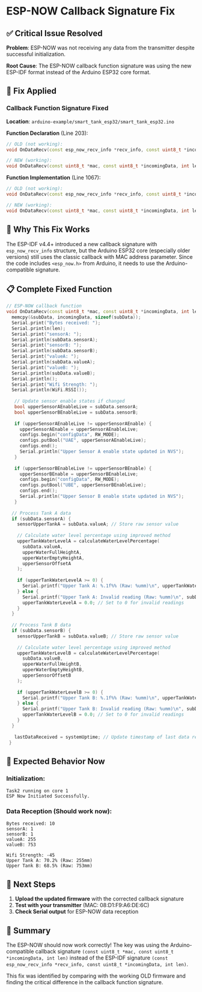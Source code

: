 # ESP-NOW Callback Signature Fix

## ✅ **Critical Issue Resolved**

**Problem**: ESP-NOW was not receiving any data from the transmitter despite successful initialization.

**Root Cause**: The ESP-NOW callback function signature was using the new ESP-IDF format instead of the Arduino ESP32 core format.

## 🔧 **Fix Applied**

### **Callback Function Signature Fixed**

**Location**: `arduino-example/smart_tank_esp32/smart_tank_esp32.ino`

**Function Declaration** (Line 203):
```cpp
// OLD (not working):
void OnDataRecv(const esp_now_recv_info *recv_info, const uint8_t *incomingData, int len);

// NEW (working):
void OnDataRecv(const uint8_t *mac, const uint8_t *incomingData, int len);
```

**Function Implementation** (Line 1067):
```cpp
// OLD (not working):
void OnDataRecv(const esp_now_recv_info *recv_info, const uint8_t *incomingData, int len) {

// NEW (working):
void OnDataRecv(const uint8_t *mac, const uint8_t *incomingData, int len) {
```

## 🎯 **Why This Fix Works**

The ESP-IDF v4.4+ introduced a new callback signature with `esp_now_recv_info` structure, but the Arduino ESP32 core (especially older versions) still uses the classic callback with MAC address parameter. Since the code includes `<esp_now.h>` from Arduino, it needs to use the Arduino-compatible signature.

## 📋 **Complete Fixed Function**

```cpp
// ESP-NOW callback function
void OnDataRecv(const uint8_t *mac, const uint8_t *incomingData, int len) {
  memcpy(&subData, incomingData, sizeof(subData));
  Serial.print("Bytes received: ");
  Serial.println(len);
  Serial.print("sensorA: ");
  Serial.println(subData.sensorA);
  Serial.print("sensorB: ");
  Serial.println(subData.sensorB);
  Serial.print("valueA: ");
  Serial.println(subData.valueA);
  Serial.print("valueB: ");
  Serial.println(subData.valueB);
  Serial.println();
  Serial.print("Wifi Strength: ");
  Serial.println(WiFi.RSSI());
   
   // Update sensor enable states if changed
   bool upperSensorAEnableLive = subData.sensorA;
   bool upperSensorBEnableLive = subData.sensorB;
 
   if (upperSensorAEnableLive != upperSensorAEnable) {
     upperSensorAEnable = upperSensorAEnableLive;
     configs.begin("configData", RW_MODE);
     configs.putBool("UAE", upperSensorAEnableLive);
     configs.end();
     Serial.println("Upper Sensor A enable state updated in NVS");
   }
 
   if (upperSensorBEnableLive != upperSensorBEnable) {
     upperSensorBEnable = upperSensorBEnableLive;
     configs.begin("configData", RW_MODE);
     configs.putBool("UBE", upperSensorBEnableLive);
     configs.end();
     Serial.println("Upper Sensor B enable state updated in NVS");
   }
 
  // Process Tank A data
  if (subData.sensorA) {
    sensorUpperTankA = subData.valueA; // Store raw sensor value
    
    // Calculate water level percentage using improved method
    upperTankWaterLevelA = calculateWaterLevelPercentage(
      subData.valueA, 
      upperWaterFullHeightA, 
      upperWaterEmptyHeightA, 
      upperSensorOffsetA
    );
    
    if (upperTankWaterLevelA >= 0) {
      Serial.printf("Upper Tank A: %.1f%% (Raw: %umm)\n", upperTankWaterLevelA, subData.valueA);
    } else {
      Serial.printf("Upper Tank A: Invalid reading (Raw: %umm)\n", subData.valueA);
      upperTankWaterLevelA = 0.0; // Set to 0 for invalid readings
    }
  }
  
  // Process Tank B data
  if (subData.sensorB) {
    sensorUpperTankB = subData.valueB; // Store raw sensor value
    
    // Calculate water level percentage using improved method
    upperTankWaterLevelB = calculateWaterLevelPercentage(
      subData.valueB, 
      upperWaterFullHeightB, 
      upperWaterEmptyHeightB, 
      upperSensorOffsetB
    );
    
    if (upperTankWaterLevelB >= 0) {
      Serial.printf("Upper Tank B: %.1f%% (Raw: %umm)\n", upperTankWaterLevelB, subData.valueB);
    } else {
      Serial.printf("Upper Tank B: Invalid reading (Raw: %umm)\n", subData.valueB);
      upperTankWaterLevelB = 0.0; // Set to 0 for invalid readings
    }
  }
 
   lastDataReceived = systemUptime; // Update timestamp of last data received
 }
```

## 🎯 **Expected Behavior Now**

### **Initialization**:
```
Task2 running on core 1
ESP Now Initiated Successfully.
```

### **Data Reception** (Should work now):
```
Bytes received: 10
sensorA: 1
sensorB: 1
valueA: 255
valueB: 753

Wifi Strength: -45
Upper Tank A: 70.2% (Raw: 255mm)
Upper Tank B: 68.5% (Raw: 753mm)
```

## 📝 **Next Steps**

1. **Upload the updated firmware** with the corrected callback signature
2. **Test with your transmitter** (MAC: 08:D1:F9:A6:DE:6C)
3. **Check Serial output** for ESP-NOW data reception

## 🎉 **Summary**

The ESP-NOW should now work correctly! The key was using the Arduino-compatible callback signature `(const uint8_t *mac, const uint8_t *incomingData, int len)` instead of the ESP-IDF signature `(const esp_now_recv_info *recv_info, const uint8_t *incomingData, int len)`.

This fix was identified by comparing with the working OLD firmware and finding the critical difference in the callback function signature.